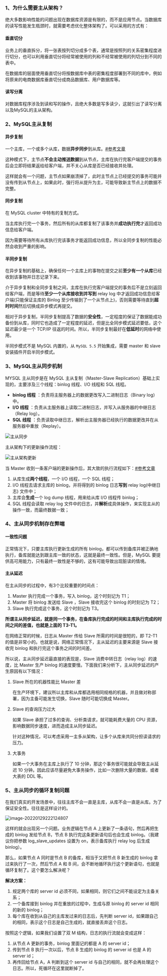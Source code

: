 ### 1、为什么需要主从架构？

绝大多数影响性能的问题出现在数据库资源是有限的，而不是应用节点。当数据库的读写性能发生瓶颈时，就需要考虑优化整体架构了。可以采用的方式有：

#### 垂直切分

业务上的垂直拆分，将一张表按列切分成多个表，通常是按照列的关系密集程度进行切分，也可以利用垂直切分将经常被使用的列和不经常被使用的列切分到不同的表中。

在数据库的层面使用垂直切分将按数据库中表的密集程度部署到不同的库中，例如将原来的电商数据库垂直切分成商品数据库、用户数据库等。

#### 读写分离

对数据库程序涉及到读和写的操作，且绝大多数是写多读少，这就引出了读写分离以及MySQL的主从架构。



### 2、MySQL主从复制

#### 异步复制

一个主库，一个或多个从库，数据**异步同步**到从库。[#参考文章](https://juejin.cn/post/6967224081410162696)

这种模式下，主节点**不会主动推送数据**到从节点，主库在执行完客户端提交的事务后会立即将结果返给给客户端，并不关心从库是否已经接收并处理。

这样就会有一个问题，主节点如果崩溃掉了，此时主节点上已经提交的事务可能并没有传到从节点上，如果此时，强行将从提升为主，可能导致新主节点上的数据不完整。

#### 同步复制

在 MySQL cluster 中特有的复制方式。

当主库执行完一个事务，然后所有的从库都复制了该事务并**成功执行完**才返回成功信息给客户端。

因为需要等待所有从库执行完该事务才能返回成功信息，所以全同步复制的性能必然会收到严重的影响。

#### 半同步复制

在异步复制的基础上，确保任何一个主库上的事物在提交之前**至少有一个从库**已经收到该事物并日志记录下来。

介于异步复制和全同步复制之间，主库在执行完客户端提交的事务后不是立刻返回给客户端，而是等待**至少一个从库接收到并写到** relay log 中才返回成功信息给客户端(只能保证主库的 Binlog 至少传输到了一个从节点上)，否则需要等待直到**超时时间**然后切换成异步模式再提交。

相对于异步复制，半同步复制提高了数据的**安全性**，一定程度的保证了数据能成功备份到从库，同时它也造成了一定程度的延迟，但是比全同步模式延迟要低，这个延迟最少是一个 TCP/IP 往返的时间。所以，半同步复制最好在**低延时**的网络中使用。

半同步模式不是 MySQL 内置的，从 `MySQL 5.5` 开始集成，需要 master 和 slave 安装插件开启半同步模式。



### 3、MySQL主从同步机制

MYSQL 主从同步是在 MySQL 主从复制（Master-Slave Replication）基础上实现的，主要涉及三个线程：binlog 线程、I/O 线程和 SQL 线程。

- **binlog 线程** ：负责将主服务器上的数据更改写入二进制日志（Binary log）中。
- **I/O 线程** ：负责从主服务器上读取二进制日志，并写入从服务器的中继日志（Relay log）。
- **SQL 线程** ：负责读取中继日志，解析出主服务器已经执行的数据更改并在从服务器中重放（Replay）。

![主从同步](pics\主从同步.png)

主从架构下的更新操作流程：

![主从架构更新](pics\主从架构更新.png)

当 Master 收到一条客户端的更新操作后，其大致的执行流程如下：[#参考文章](https://blog.csdn.net/weixin_34452850/article/details/108304528?utm_medium=distribute.pc_category.none-task-blog-hot-10.nonecase&depth_1-utm_source=distribute.pc_category.none-task-blog-hot-10.nonecase&request_id=)

1. 从库生成**两个线程**，一个 I/O 线程，一个 SQL 线程；
2. I/O 线程去请求主库的 binlog，并将得到的 binlog 日志**写到** relay log(中继日志) 文件中；
3. 主库会**生成**一个 log dump 线程，用来给从库 I/O 线程传 binlog；
4. SQL 线程会读取 relay log 文件中的日志，并**解析**成具体操作，来实现主从的操作一致，而最终数据一致；



### 4、主从同步机制存在弊端

#### 一致性问题

正常情况下，只要主库执行更新生成的所有 binlog，都可以传到备库并被正确地执行，备库就能达到跟主库一致的状态，这就是最终一致性。但是，MySQL 要提供高可用能力，只有最终一致性是不够的，这有可能导致出现脏读的情境。

#### 主从延迟

在主从同步的过程中，有3个比较重要的时间点：

1. Master 执行完成一个事务，写入 binlog，这个时刻记为 T1；
2. Master 将 binlog 发送给 Slave ，Slave 接收完这个 binlog 的时刻记为 T2；
3. Slave 执行完成这个事务，这个时刻记为 T3。

**所谓主从同步延迟，就是同一个事务，在备库执行完成的时间和主库执行完成的时间之间的差值，也就是上面的 T3-T1。**

在网络正常的时候，日志从 Master 传给 Slave 所需的时间是很短的，即 T2-T1 的值是非常小的。也就是说，网络正常情况下，主从延迟的主要来源是 Slave 接收完 binlog 和执行完这个事务之间的时间差。

所以说，主从同步延迟最直接的表现是，Slave 消费中转日志（relay log）的速度，比 Master 生产 binlog 的速度要慢。下面我们来分析下，主从同步延迟的产生原因有以下情况：

1. Slave 所在的机器性能比 Master 差

   在生产环境下，建议所以主库和从库都选用相同规格的机器，并且做对称部署，因为主备可能发生切换，Slave 随时可能切换成 Master。

2. Slave 的查询压力过大

   如果 Slave 承担了过多的查询、分析类请求，就可能耗费大量的 CPU 资源，影响数据同步速度，进而造成主从同步延迟。

   针对这种情况，可以考虑采用一主多从架构，让多个从库来共同分担读请求的压力。

3. 大事务

   如果一个大事务在主库上执行了 10 分钟，那这个事务很可能就会导致主从延迟 10 分钟。因此应该尽量避免大事务操作，比如一次删除大量的数据，或者大表的 DDL 等。

### 5、主从同步的循环复制问题

在我们真实的开发场景中，往往主库不会一直是主库，从库不会一直是从库。为了保证安全性。往往是这样设计的。

![image-20220129222124807](pics\image-20220129222124807.png)

这样的就会出现另一个问题。业务逻辑在节点 A 上更新了一条语句，然后再把生成的 binlog 发给节点 B，节点 B 执行完这条更新语句后也会生成 binlog。（我建议你把参数 log_slave_updates 设置为 on，表示备库执行 relay log 后生成 binlog）。

那么，如果节点 A 同时是节点 B 的备库，相当于又把节点 B 新生成的 binlog 拿过来执行了一次，然后节点 A 和 B 间，会不断地循环执行这个更新语句，也就是循环复制了。这个要怎么解决呢？

**解决方案：**

1. 规定两个库的 server id 必须不同，如果相同，则它们之间不能设定为主备关系；
2. 一个备库接到 binlog 并在重放的过程中，生成与原 binlog 的 server id 相同的新的 binlog；
3. 每个库在收到从自己的主库发过来的日志后，先判断 server id，如果跟自己的相同，表示这个日志是自己生成的，就直接丢弃这个日志。

按照这个逻辑，如果我们设置了双 M 结构，日志的执行流就会变成这样：

1. 从节点 A 更新的事务，binlog 里面记的都是 A 的 server id；
2. 传到节点 B 执行一次以后，节点 B 生成的 binlog 的 server id 也是 A 的 server id；
3. 再传回给节点 A，A 判断到这个 server id 与自己的相同，就不会再处理这个日志。所以，死循环在这里就断掉了。

